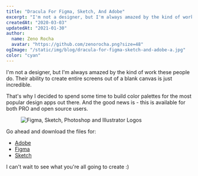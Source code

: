 ```yaml
---
title: "Dracula For Figma, Sketch, And Adobe"
excerpt: "I'm not a designer, but I'm always amazed by the kind of work these people do. Their ability to create entire screens out of a blank canvas is just incredible."
createdAt: "2020-03-03"
updatedAt: "2021-01-30"
author:
  name: Zeno Rocha
  avatar: "https://github.com/zenorocha.png?size=48"
ogImage: "/static/img/blog/dracula-for-figma-sketch-and-adobe-a.jpg"
color: "cyan"
---
```


I'm not a designer, but I'm always amazed by the kind of work these people do. Their ability to create entire screens out of a blank canvas is just incredible.

That's why I decided to spend some time to build color palettes for the most popular design apps out there. And the good news is - this is available for both PRO and open source users.
 
<figure>
  <img src="/static/img/blog/dracula-for-figma-sketch-and-adobe-a.jpg" alt="Figma, Sketch, Photoshop and Illustrator Logos" />
</figure>

Go ahead and download the files for:
* [Adobe](/adobe)
* [Figma](/figma)
* [Sketch](/sketch)

I can't wait to see what you're all going to create :)